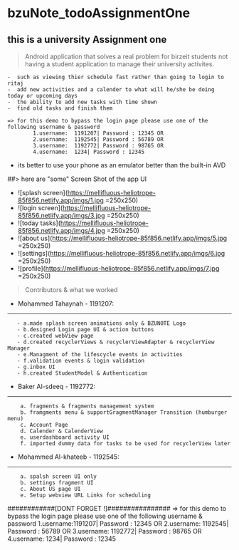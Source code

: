 # bzuNote_todoAssignmentOne
## this is a university Assignment one
>  Android application that solves a real problem for birzeit students
> not having a student application to manage their university activites.

    -  such as viewing thier schedule fast rather than going to login to ritaj
    -  add new activities and a calender to what will he/she be doing today or upcoming days 
    -  the ability to add new tasks with time shown
    -  find old tasks and finish them
    
    => for this demo to bypass the login page please use one of the following username & password
            1.username:  1191207| Password : 12345 OR
            2.username:  1192545| Password : 56789 OR
            3.username:  1192772| Password : 98765 OR
            4.username:  1234| Password : 12345 
* its better to use your phone as an emulator better than the built-in AVD

##> here are "some" Screen Shot of the app UI

- ![splash screen](https://mellifluous-heliotrope-85f856.netlify.app/imgs/1.jpg =250x250)
- ![login screen](https://mellifluous-heliotrope-85f856.netlify.app/imgs/3.jpg =250x250)
- ![today tasks](https://mellifluous-heliotrope-85f856.netlify.app/imgs/4.jpg =250x250)
- ![about us](https://mellifluous-heliotrope-85f856.netlify.app/imgs/5.jpg =250x250)
- ![settings](https://mellifluous-heliotrope-85f856.netlify.app/imgs/6.jpg =250x250)
-  ![profile](https://mellifluous-heliotrope-85f856.netlify.app/imgs/7.jpg =250x250)


> Contributors & what we worked
  - Mohammed Tahaynah - 1191207:
-------------------------------------
       - a.made splash screen animations only & BZUNOTE Logo 
       - b.designed Login page UI & action buttons 
       - c.created webView page 
       - d.created recyclerViews & recyclerViewAdapter & recyclerView Manager 
       - e.Managment of the lifescycle events in activities 
       - f.validation events & login validation 
       - g.inbox UI 
       - h.created StudentModel & Authentication

 - Baker Al-sdeeq - 1192772:
  ----------------------------------------
        a. fragments & fragments management system 
        b. framgments menu & supportGragmentManager Transition (humburger menu) 
        c. Account Page
        d. Calender & CalenderView
        e. userdashboard activity UI
        f. imported dummy data for tasks to be used for recyclerView later
    
  - Mohammed Al-khateeb - 1192545:
----------------------------------
        a. spalsh screen UI only 
        b. settings fragment UI 
        c. About US page UI
        e. Setup webview URL Links for scheduling


############[DONT FORGET !]################
    => for this demo to bypass the login page please use one of the following username & password
            1.username:1191207| Password : 12345 OR
            2.username:  1192545| Password : 56789 OR
            3.username:  1192772| Password : 98765 OR
            4.username:  1234| Password : 12345 